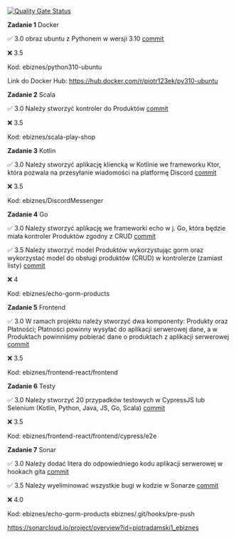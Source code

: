 [![Quality Gate Status](https://sonarcloud.io/api/project_badges/measure?project=piotradamski1_ebiznes&metric=alert_status)](https://sonarcloud.io/summary/new_code?id=piotradamski1_ebiznes)

**Zadanie 1** Docker

:white_check_mark: 3.0 obraz ubuntu z Pythonem w wersji 3.10 [commit](https://github.com/piotradamski1/ebiznes/commit/631874e46942d4c10ecc4b26e909bfdaf00cfc27)

:x: 3.5

Kod: ebiznes/python310-ubuntu

Link do Docker Hub: https://hub.docker.com/r/piotr123ek/py310-ubuntu

**Zadanie 2** Scala

:white_check_mark: 3.0 Należy stworzyć kontroler do Produktów [commit](https://github.com/piotradamski1/ebiznes/commit/631874e46942d4c10ecc4b26e909bfdaf00cfc27)

:x: 3.5

Kod: ebiznes/scala-play-shop

**Zadanie 3** Kotlin

:white_check_mark: 3.0 Należy stworzyć aplikację kliencką w Kotlinie we frameworku Ktor, która pozwala na przesyłanie wiadomości na platformę Discord [commit](https://github.com/piotradamski1/ebiznes/commit/b1984b23acce6627312d15ce363cfb7e1ef05f8f)

:x: 3.5

Kod: ebiznes/DiscordMessenger

**Zadanie 4** Go

:white_check_mark: 3.0 Należy stworzyć aplikację we frameworki echo w j. Go, która będzie miała kontroler Produktów zgodny z CRUD [commit](https://github.com/piotradamski1/ebiznes/commit/81ee984d3af06e73392af9f1c290c4a676858429)

:white_check_mark: 3.5 Należy stworzyć model Produktów wykorzystując gorm oraz wykorzystać model do obsługi produktów (CRUD) w kontrolerze (zamiast listy) [commit](https://github.com/piotradamski1/ebiznes/commit/81ee984d3af06e73392af9f1c290c4a676858429)

:x: 4

Kod: ebiznes/echo-gorm-products

**Zadanie 5** Frontend

:white_check_mark: 3.0 W ramach projektu należy stworzyć dwa komponenty: Produkty oraz Płatności; Płatności powinny wysyłać do aplikacji serwerowej dane, a w Produktach powinniśmy pobierać dane o produktach z aplikacji serwerowej [commit](https://github.com/piotradamski1/ebiznes/commit/8d3d3e3cdd7be8711bae9b2babee3c397b300014)

:x: 3.5

Kod: ebiznes/frontend-react/frontend

**Zadanie 6** Testy

:white_check_mark: 3.0 Należy stworzyć 20 przypadków testowych w CypressJS lub Selenium (Kotlin, Python, Java, JS, Go, Scala) [commit](https://github.com/piotradamski1/ebiznes/commit/af79516bb71666c26e00f41334ebf7cacbd170f7)

:x: 3.5

Kod: ebiznes/frontend-react/frontend/cypress/e2e

**Zadanie 7** Sonar

:white_check_mark: 3.0 Należy dodać litera do odpowiedniego kodu aplikacji serwerowej w hookach gita [commit](https://github.com/piotradamski1/ebiznes/commit/239c50a28795c3a625b63efdc8c4a309ea7799d7)

:white_check_mark: 3.5 Należy wyeliminować wszystkie bugi w kodzie w Sonarze [commit](https://github.com/piotradamski1/ebiznes/commit/239c50a28795c3a625b63efdc8c4a309ea7799d7)

:x: 4.0

Kod: ebiznes/echo-gorm-products
ebiznes/.git/hooks/pre-push

https://sonarcloud.io/project/overview?id=piotradamski1_ebiznes
